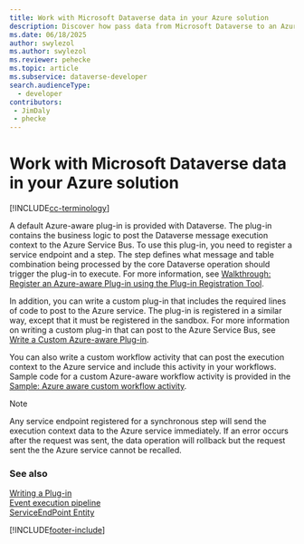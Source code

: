 ```yaml
---
title: Work with Microsoft Dataverse data in your Azure solution
description: Discover how pass data from Microsoft Dataverse to an Azure cloud-hosted solution.
ms.date: 06/18/2025
author: swylezol
ms.author: swylezol
ms.reviewer: pehecke
ms.topic: article
ms.subservice: dataverse-developer
search.audienceType: 
  - developer
contributors:
 - JimDaly
 - phecke
---
```


# Work with Microsoft Dataverse data in your Azure solution

[!INCLUDE[cc-terminology](includes/cc-terminology.md)]

A default Azure-aware plug-in is provided with Dataverse. The plug-in contains the business logic to post the Dataverse message execution context to the Azure Service Bus. To use this plug-in, you need to register a service endpoint and a step. The step defines what message and table combination being processed by the core Dataverse operation should trigger the plug-in to execute. For more information, see [Walkthrough: Register an Azure-aware Plug-in using the Plug-in Registration Tool](walkthrough-register-azure-aware-plug-in-using-plug-in-registration-tool.md).  
  
In addition, you can write a custom plug-in that includes the required lines of code to post to the Azure service. The plug-in is registered in a similar way, except that it must be registered in the sandbox. For more information on writing a custom plug-in that can post to the Azure Service Bus, see [Write a Custom Azure-aware Plug-in](write-custom-azure-aware-plugin.md).  
  
You can also write a custom workflow activity that can post the execution context to the Azure service and include this activity in your workflows. Sample code for a custom Azure-aware workflow activity is provided in the [Sample: Azure aware custom workflow activity](org-service/samples/azure-aware-custom-workflow-activity.md).

> [!NOTE]
> Any service endpoint registered for a synchronous step will send the execution context data to the Azure service immediately. If an error occurs after the request was sent, the data operation will rollback but the request sent the the Azure service cannot be recalled.

### See also

[Writing a Plug-in](write-plug-in.md)<br/>
[Event execution pipeline](event-framework.md#event-execution-pipeline)<br/>
[ServiceEndPoint Entity](reference/entities/serviceendpoint.md)<br/>

[!INCLUDE[footer-include](../../includes/footer-banner.md)]
